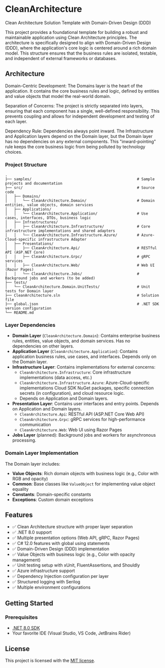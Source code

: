 # CleanArchitecture
Clean Architecture Solution Template with Domain-Driven Design (DDD)

This project provides a foundational template for building a robust and maintainable application using Clean Architecture principles. The architecture is specifically designed to align with Domain-Driven Design (DDD), where the application's core logic is centered around a rich domain model. This structure ensures that the business rules are isolated, testable, and independent of external frameworks or databases.

## Architecture

Domain-Centric Development: The Domains layer is the heart of the application. It contains the core business rules and logic, defined by entities and value objects that model the real-world domain.

Separation of Concerns: The project is strictly separated into layers, ensuring that each component has a single, well-defined responsibility. This prevents coupling and allows for independent development and testing of each layer.

Dependency Rule: Dependencies always point inward. The Infrastructure and Application layers depend on the Domain layer, but the Domain layer has no dependencies on any external components. This "inward-pointing" rule keeps the core business logic from being polluted by technology choices.

### Project Structure
    .
    ├── samples/                                                # Sample projects and documentation
    ├── src/                                                    # Source code
    │   ├── Domains/
    │   │   └── CleanArchitecture.Domain/                       # Domain entities, value objects, domain services
    │   ├── Applications/
    │   │   └── CleanArchitecture.Application/                  # Use cases, interfaces, DTOs, business logic
    │   ├── Infrastructures/
    │   │   ├── CleanArchitecture.Infrastructure/               # Core infrastructure implementations and shared adapters
    │   │   └── CleanArchitecture.Infrastructure.Azure/         # Azure-Cloud-specific infrastructure Adapter
    │   ├── Presentations/
    │   │   ├── CleanArchitecture.Api/                          # RESTful API (ASP.NET Core)
    │   │   ├── CleanArchitecture.Grpc/                         # gRPC services
    │   │   ├── CleanArchitecture.Web/                          # Web UI (Razor Pages)
    │   │   └── CleanArchitecture.Jobs/                         # Background jobs and workers (to be added)
    ├── tests/
    │   └── CleanArchitecture.Domain.UnitTests/                 # Unit tests for Domain layer
    ├── CleanArchitecture.sln                                   # Solution file
    ├── global.json                                             # .NET SDK version configuration
    └── README.md

### Layer Dependencies

- **Domain Layer** (`CleanArchitecture.Domain`): Contains enterprise business rules, entities, value objects, and domain services. Has no dependencies on other layers.
- **Application Layer** (`CleanArchitecture.Application`): Contains application business rules, use cases, and interfaces. Depends only on the Domain layer.
- **Infrastructure Layer**: Contains implementations for external concerns:
  - `CleanArchitecture.Infrastructure`: Core infrastructure implementations (data access, etc.)
  - `CleanArchitecture.Infrastructure.Azure`: Azure-Cloud-specific implementations Cloud SDK NuGet packages, specific connection secrets (in configuration), and cloud resource logic.
  - Depends on Application and Domain layers.
- **Presentation Layer**: Contains user interfaces and entry points. Depends on Application and Domain layers.
  - `CleanArchitecture.Api`: RESTful API (ASP.NET Core Web API)
  - `CleanArchitecture.Grpc`: gRPC services for high-performance communication
  - `CleanArchitecture.Web`: Web UI using Razor Pages
- **Jobs Layer** (planned): Background jobs and workers for asynchronous processing.

### Domain Layer Implementation

The Domain layer includes:

- **Value Objects**: Rich domain objects with business logic (e.g., Color with RGB and opacity)
- **Common**: Base classes like `ValueObject` for implementing value object equality
- **Constants**: Domain-specific constants
- **Exceptions**: Custom domain exceptions

## Features

- ✅ Clean Architecture structure with proper layer separation
- ✅ .NET 8.0 support
- ✅ Multiple presentation options (Web API, gRPC, Razor Pages)
- ✅ C# 12.0 features with global using statements
- ✅ Domain-Driven Design (DDD) implementation
- ✅ Value Objects with business logic (e.g., Color with opacity management)
- ✅ Unit testing setup with xUnit, FluentAssertions, and Shouldly
- ✅ Azure infrastructure support
- ✅ Dependency Injection configuration per layer
- ✅ Structured logging with Serilog
- ✅ Multiple environment configurations

## Getting Started

### Prerequisites

- [.NET 8.0 SDK](https://dotnet.microsoft.com/download/dotnet/8.0)
- Your favorite IDE (Visual Studio, VS Code, JetBrains Rider)

## License

This project is licensed with the [MIT license](LICENSE).